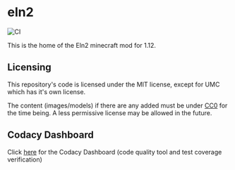 # eln2
![CI](https://github.com/eln2/eln2/workflows/CI/badge.svg)

This is the home of the Eln2 minecraft mod for 1.12.

## Licensing

This repository's code is licensed under the MIT license, except for UMC which has it's own license.

The content (images/models) if there are any added must be under [CC0](https://creativecommons.org/share-your-work/public-domain/cc0/) for the time being. A less permissive license may be allowed in the future.

## Codacy Dashboard

Click [here](https://app.codacy.com/gh/eln2/eln2/dashboard) for the Codacy Dashboard (code quality tool and test coverage verification)
